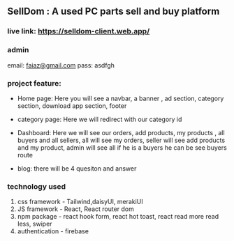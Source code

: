 ## SellDom : A used PC parts sell and buy platform

### live link: https://selldom-client.web.app/

### admin 
email: faiaz@gmail.com
pass: asdfgh

### project feature:

* Home page: Here you will see a navbar, a banner , ad section, category section, download app section, footer

* category page: Here we will redirect with our category id

* Dashboard: Here we will see our orders, add products, my products , all buyers and all sellers, all will see my orders, seller will see add products and my product, admin will see all if he is a buyers he can be see buyers route

* blog:
there will be 4 quesiton and answer


### technology used
1. css framework - Tailwind,daisyUI, merakiUI
2. JS framework - React, React router dom
3. npm package - react hook form, react hot toast, react read more read less, swiper
4. authentication - firebase